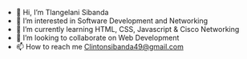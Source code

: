 - 👋 Hi, I’m Tlangelani Sibanda
- 👀 I’m interested in Software Development and Networking
- 🌱 I’m currently learning HTML, CSS, Javascript & Cisco Networking
- 💞️ I’m looking to collaborate on Web Development
- 📫 How to reach me Clintonsibanda49@gmail.com

<!---
SibandaClinton/SibandaClinton is a ✨ special ✨ repository because its `README.md` (this file) appears on your GitHub profile.
You can click the Preview link to take a look at your changes.
--->
